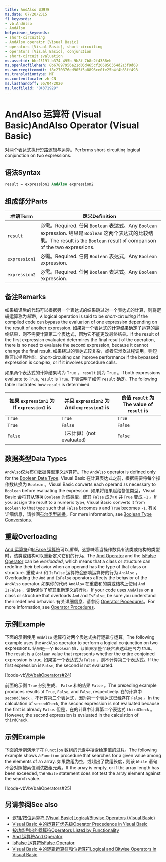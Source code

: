 ```yaml
---
title: AndAlso 运算符
ms.date: 07/20/2015
f1_keywords:
- vb.AndAlso
- AndAlso
helpviewer_keywords:
- short-circuiting
- AndAlso operator [Visual Basic]
- operators [Visual Basic], short-circuiting
- operators [Visual Basic], conjunction
- short-circuit evaluation
ms.assetid: bbc15191-b374-495b-9b8f-7b8c2f4388eb
ms.openlocfilehash: 8b67897956a21d06d465cf206856354d2e3f9d68
ms.sourcegitcommit: f8c270376ed905f6a8896ce0fe25b4f4b38ff498
ms.translationtype: MT
ms.contentlocale: zh-CN
ms.lasthandoff: 06/04/2020
ms.locfileid: "84371929"
---
```

# <a name="andalso-operator-visual-basic"></a><span data-ttu-id="58923-102">AndAlso 运算符 (Visual Basic)</span><span class="sxs-lookup"><span data-stu-id="58923-102">AndAlso Operator (Visual Basic)</span></span>
<span data-ttu-id="58923-103">对两个表达式执行短路逻辑与运算。</span><span class="sxs-lookup"><span data-stu-id="58923-103">Performs short-circuiting logical conjunction on two expressions.</span></span>  
  
## <a name="syntax"></a><span data-ttu-id="58923-104">语法</span><span class="sxs-lookup"><span data-stu-id="58923-104">Syntax</span></span>  
  
```vb
result = expression1 AndAlso expression2  
```  
  
## <a name="parts"></a><span data-ttu-id="58923-105">组成部分</span><span class="sxs-lookup"><span data-stu-id="58923-105">Parts</span></span>  
  
|<span data-ttu-id="58923-106">术语</span><span class="sxs-lookup"><span data-stu-id="58923-106">Term</span></span>|<span data-ttu-id="58923-107">定义</span><span class="sxs-lookup"><span data-stu-id="58923-107">Definition</span></span>|  
|---|---|  
|`result`|<span data-ttu-id="58923-108">必需。</span><span class="sxs-lookup"><span data-stu-id="58923-108">Required.</span></span> <span data-ttu-id="58923-109">任何 `Boolean` 表达式。</span><span class="sxs-lookup"><span data-stu-id="58923-109">Any `Boolean` expression.</span></span> <span data-ttu-id="58923-110">结果是 `Boolean` 这两个表达式的比较结果。</span><span class="sxs-lookup"><span data-stu-id="58923-110">The result is the `Boolean` result of comparison of the two expressions.</span></span>|  
|`expression1`|<span data-ttu-id="58923-111">必需。</span><span class="sxs-lookup"><span data-stu-id="58923-111">Required.</span></span> <span data-ttu-id="58923-112">任何 `Boolean` 表达式。</span><span class="sxs-lookup"><span data-stu-id="58923-112">Any `Boolean` expression.</span></span>|  
|`expression2`|<span data-ttu-id="58923-113">必需。</span><span class="sxs-lookup"><span data-stu-id="58923-113">Required.</span></span> <span data-ttu-id="58923-114">任何 `Boolean` 表达式。</span><span class="sxs-lookup"><span data-stu-id="58923-114">Any `Boolean` expression.</span></span>|  
  
## <a name="remarks"></a><span data-ttu-id="58923-115">备注</span><span class="sxs-lookup"><span data-stu-id="58923-115">Remarks</span></span>  
 <span data-ttu-id="58923-116">如果编译后的代码可以根据另一个表达式的结果跳过对一个表达式的计算，则将逻辑运算称为*短路*。</span><span class="sxs-lookup"><span data-stu-id="58923-116">A logical operation is said to be *short-circuiting* if the compiled code can bypass the evaluation of one expression depending on the result of another expression.</span></span> <span data-ttu-id="58923-117">如果第一个表达式的计算结果确定了运算的最终结果，则不需要计算第二个表达式，因为它不能更改最终结果。</span><span class="sxs-lookup"><span data-stu-id="58923-117">If the result of the first expression evaluated determines the final result of the operation, there is no need to evaluate the second expression, because it cannot change the final result.</span></span> <span data-ttu-id="58923-118">如果绕过的表达式较复杂，或者它涉及过程调用，则短路可以提高性能。</span><span class="sxs-lookup"><span data-stu-id="58923-118">Short-circuiting can improve performance if the bypassed expression is complex, or if it involves procedure calls.</span></span>  
  
 <span data-ttu-id="58923-119">如果两个表达式的计算结果均为 `True` ， `result` 则为 `True` 。</span><span class="sxs-lookup"><span data-stu-id="58923-119">If both expressions evaluate to `True`, `result` is `True`.</span></span> <span data-ttu-id="58923-120">下表说明了如何 `result` 确定。</span><span class="sxs-lookup"><span data-stu-id="58923-120">The following table illustrates how `result` is determined.</span></span>  
  
|<span data-ttu-id="58923-121">如果 `expression1` 为 </span><span class="sxs-lookup"><span data-stu-id="58923-121">If `expression1` is</span></span>|<span data-ttu-id="58923-122">并且 `expression2` 为</span><span class="sxs-lookup"><span data-stu-id="58923-122">And `expression2` is</span></span>|<span data-ttu-id="58923-123">的值 `result` 为</span><span class="sxs-lookup"><span data-stu-id="58923-123">The value of `result` is</span></span>|  
|---|---|---|  
|`True`|`True`|`True`|  
|`True`|`False`|`False`|  
|`False`|<span data-ttu-id="58923-124">（未计算）</span><span class="sxs-lookup"><span data-stu-id="58923-124">(not evaluated)</span></span>|`False`|  
  
## <a name="data-types"></a><span data-ttu-id="58923-125">数据类型</span><span class="sxs-lookup"><span data-stu-id="58923-125">Data Types</span></span>  
 <span data-ttu-id="58923-126">`AndAlso`仅为[布尔数据类型](../data-types/boolean-data-type.md)定义运算符。</span><span class="sxs-lookup"><span data-stu-id="58923-126">The `AndAlso` operator is defined only for the [Boolean Data Type](../data-types/boolean-data-type.md).</span></span> <span data-ttu-id="58923-127">Visual Basic 在计算表达式之前，根据需要将每个操作数转换为 `Boolean` 。</span><span class="sxs-lookup"><span data-stu-id="58923-127">Visual Basic converts each operand as necessary to `Boolean` before evaluating the expression.</span></span> <span data-ttu-id="58923-128">如果将结果赋给数值类型，Visual Basic 会将其从转换 `Boolean` 为该类型，使其 `False` 成为 `0` 并 `True` 变成 `-1` 。</span><span class="sxs-lookup"><span data-stu-id="58923-128">If you assign the result to a numeric type, Visual Basic converts it from `Boolean` to that type such that `False` becomes `0` and `True` becomes `-1`.</span></span>
<span data-ttu-id="58923-129">有关详细信息，请参阅[布尔类型转换](../data-types/boolean-data-type.md#type-conversions)。</span><span class="sxs-lookup"><span data-stu-id="58923-129">For more information, see [Boolean Type Conversions](../data-types/boolean-data-type.md#type-conversions).</span></span>
  
## <a name="overloading"></a><span data-ttu-id="58923-130">重载</span><span class="sxs-lookup"><span data-stu-id="58923-130">Overloading</span></span>  
 <span data-ttu-id="58923-131">[And 运算符](and-operator.md)和[IsFalse 运算符](isfalse-operator.md)可以*重载*，这意味着当操作数具有该类或结构的类型时，该类或结构可以重新定义它们的行为。</span><span class="sxs-lookup"><span data-stu-id="58923-131">The [And Operator](and-operator.md) and the [IsFalse Operator](isfalse-operator.md) can be *overloaded*, which means that a class or structure can redefine their behavior when an operand has the type of that class or structure.</span></span> <span data-ttu-id="58923-132">重载 `And` 和 `IsFalse` 运算符会影响运算符的行为 `AndAlso` 。</span><span class="sxs-lookup"><span data-stu-id="58923-132">Overloading the `And` and `IsFalse` operators affects the behavior of the `AndAlso` operator.</span></span> <span data-ttu-id="58923-133">如果你的代码 `AndAlso` 在重载和的类或结构上使用 `And` `IsFalse` ，请确保你了解其重新定义的行为。</span><span class="sxs-lookup"><span data-stu-id="58923-133">If your code uses `AndAlso` on a class or structure that overloads `And` and `IsFalse`, be sure you understand their redefined behavior.</span></span> <span data-ttu-id="58923-134">有关详细信息，请参阅 [Operator Procedures](../../programming-guide/language-features/procedures/operator-procedures.md)。</span><span class="sxs-lookup"><span data-stu-id="58923-134">For more information, see [Operator Procedures](../../programming-guide/language-features/procedures/operator-procedures.md).</span></span>  
  
## <a name="example"></a><span data-ttu-id="58923-135">示例</span><span class="sxs-lookup"><span data-stu-id="58923-135">Example</span></span>  
 <span data-ttu-id="58923-136">下面的示例使用 `AndAlso` 运算符对两个表达式执行逻辑与运算。</span><span class="sxs-lookup"><span data-stu-id="58923-136">The following example uses the `AndAlso` operator to perform a logical conjunction on two expressions.</span></span> <span data-ttu-id="58923-137">结果是一个 `Boolean` 值，该值表示整个联合表达式是否为 true。</span><span class="sxs-lookup"><span data-stu-id="58923-137">The result is a `Boolean` value that represents whether the entire conjoined expression is true.</span></span> <span data-ttu-id="58923-138">如果第一个表达式为 `False` ，则不计算第二个表达式。</span><span class="sxs-lookup"><span data-stu-id="58923-138">If the first expression is `False`, the second is not evaluated.</span></span>  
  
 [!code-vb[VbVbalrOperators#24](~/samples/snippets/visualbasic/VS_Snippets_VBCSharp/VbVbalrOperators/VB/Class1.vb#24)]  
  
 <span data-ttu-id="58923-139">前面的示例 `True` 分别生成、 `False` 和的结果 `False` 。</span><span class="sxs-lookup"><span data-stu-id="58923-139">The preceding example produces results of `True`, `False`, and `False`, respectively.</span></span> <span data-ttu-id="58923-140">在的计算中 `secondCheck` ，不计算第二个表达式，因为第一个表达式已经存在 `False` 。</span><span class="sxs-lookup"><span data-stu-id="58923-140">In the calculation of `secondCheck`, the second expression is not evaluated because the first is already `False`.</span></span> <span data-ttu-id="58923-141">但是，在的计算中计算第二个表达式 `thirdCheck` 。</span><span class="sxs-lookup"><span data-stu-id="58923-141">However, the second expression is evaluated in the calculation of `thirdCheck`.</span></span>  
  
## <a name="example"></a><span data-ttu-id="58923-142">示例</span><span class="sxs-lookup"><span data-stu-id="58923-142">Example</span></span>  
 <span data-ttu-id="58923-143">下面的示例演示了在 `Function` 数组的元素中搜索给定值的过程。</span><span class="sxs-lookup"><span data-stu-id="58923-143">The following example shows a `Function` procedure that searches for a given value among the elements of an array.</span></span> <span data-ttu-id="58923-144">如果数组为空，或超出了数组长度，则该 `While` 语句不会对照搜索值测试数组元素。</span><span class="sxs-lookup"><span data-stu-id="58923-144">If the array is empty, or if the array length has been exceeded, the `While` statement does not test the array element against the search value.</span></span>  
  
 [!code-vb[VbVbalrOperators#25](~/samples/snippets/visualbasic/VS_Snippets_VBCSharp/VbVbalrOperators/VB/Class1.vb#25)]  
  
## <a name="see-also"></a><span data-ttu-id="58923-145">另请参阅</span><span class="sxs-lookup"><span data-stu-id="58923-145">See also</span></span>

- [<span data-ttu-id="58923-146">逻辑/按位运算符 (Visual Basic)</span><span class="sxs-lookup"><span data-stu-id="58923-146">Logical/Bitwise Operators (Visual Basic)</span></span>](logical-bitwise-operators.md)
- [<span data-ttu-id="58923-147">Visual Basic 中的运算符优先级</span><span class="sxs-lookup"><span data-stu-id="58923-147">Operator Precedence in Visual Basic</span></span>](operator-precedence.md)
- [<span data-ttu-id="58923-148">按功能列出的运算符</span><span class="sxs-lookup"><span data-stu-id="58923-148">Operators Listed by Functionality</span></span>](operators-listed-by-functionality.md)
- [<span data-ttu-id="58923-149">And 运算符</span><span class="sxs-lookup"><span data-stu-id="58923-149">And Operator</span></span>](and-operator.md)
- [<span data-ttu-id="58923-150">IsFalse 运算符</span><span class="sxs-lookup"><span data-stu-id="58923-150">IsFalse Operator</span></span>](isfalse-operator.md)
- [<span data-ttu-id="58923-151">Visual Basic 中的逻辑运算符和位运算符</span><span class="sxs-lookup"><span data-stu-id="58923-151">Logical and Bitwise Operators in Visual Basic</span></span>](../../programming-guide/language-features/operators-and-expressions/logical-and-bitwise-operators.md)
